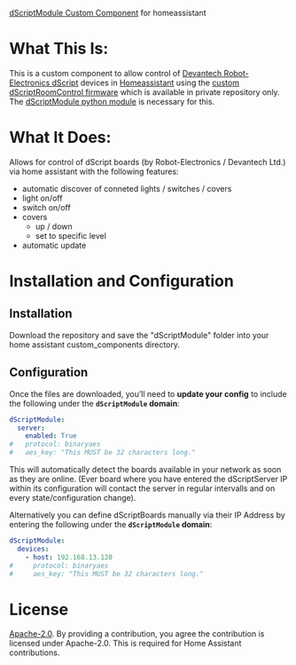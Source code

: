 [dScriptModule Custom Component](https://github.com/mk-maddin/dScriptModule-HA) for homeassistant

# What This Is:

This is a custom component to allow control of [Devantech Robot-Electronics dScript](https://www.robot-electronics.co.uk/products/dscript.html) devices in [Homeassistant](https://home-assistant.io) using the [custom dScriptRoomControl firmware](https://github.com/mk-maddin/dScriptRoomControl) which is available in private repository only.
The [dScriptModule python module](https://github.com/mk-maddin/dScriptModule-PyPi) is necessary for this.

# What It Does:

Allows for control of dScript boards (by Robot-Electronics / Devantech Ltd.) via home assistant with the following features:

- automatic discover of conneted lights / switches / covers
- light on/off
- switch on/off
- covers
  - up / down
  - set to specific level
- automatic update

# Installation and Configuration

## Installation
Download the repository and save the "dScriptModule" folder into your home assistant custom_components directory.

## Configuration
Once the files are downloaded, you’ll need to **update your config** to include the following under the **`dScriptModule` domain**:

```yaml
dScriptModule:
  server:
    enabled: True
#   protocol: binaryaes
#   aes_key: "This MUST be 32 characters long."

```

This will automatically detect the boards available in your network as soon as they are online.
(Ever board where you have entered the dScriptServer IP within its configuration will contact the server in regular intervalls and on every state/configuration change).

Alternatively you can define dScriptBoards manually via their IP Address by entering the following under the **`dScriptModule` domain**:

```yaml
dScriptModule:
  devices:
    - host: 192.168.13.120
#     protocol: binaryaes
#     aes_key: "This MUST be 32 characters long."
```

# License

[Apache-2.0](LICENSE). By providing a contribution, you agree the contribution is licensed under Apache-2.0. This is required for Home Assistant contributions.
